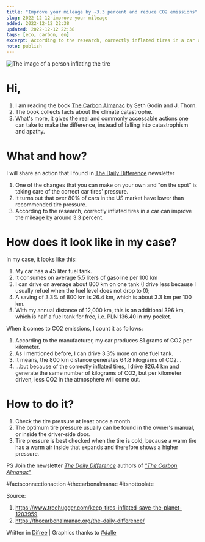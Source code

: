```yaml
---
title: "Improve your mileage by ~3.3 percent and reduce CO2 emissions"
slug: 2022-12-12-improve-your-mileage
added: 2022-12-12 22:38
updated: 2022-12-12 22:38
tags: [eco, carbon, en]
excerpt: According to the research, correctly inflated tires in a car can improve the mileage by around 3.3 percent.
note: publish
---
```

![The image of a person inflating the tire](/images/2022-12-12.png)

# Hi,
1. I am reading the book [The Carbon Almanac](https://thecarbonalmanac.org) by Seth Godin and J. Thorn.
2. The book collects facts about the climate catastrophe.
3. What's more, it gives the real and commonly accessable actions one can take to make the difference, instead of falling into catastrophism and apathy.

# What and how?
I will share an action that I found in [The Daily Difference](https://thecarbonalmanac.org/the-daily-difference/) newsletter 
1. One of the changes that you can make on your own and "on the spot" is taking care of the correct car tires' pressure.
2. It turns out that over 80% of cars in the US market have lower than recommended tire pressure.
3. According to the research, correctly inflated tires in a car can improve the mileage by around 3.3 percent.

# How does it look like in my case?
In my case, it looks like this:

1. My car has a 45 liter fuel tank.
2. It consumes on average 5.5 liters of gasoline per 100 km
3. I can drive on average about 800 km on one tank (I drive less because I usually refuel when the fuel level does not drop to 0);
4. A saving of 3.3% of 800 km is 26.4 km, which is about 3.3 km per 100 km.
5. With my annual distance of 12,000 km, this is an additional 396 km, which is half a fuel tank for free, i.e. PLN 136.40 in my pocket.

When it comes to CO2 emissions, I count it as follows:

1. According to the manufacturer, my car produces 81 grams of CO2 per kilometer.
2. As I mentioned before, I can drive 3.3% more on one fuel tank.
3. It means, the 800 km distance generates 64.8 kilograms of CO2...
4. ...but because of the correctly inflated tires, I drive 826.4 km and generate the same number of kilograms of CO2, but per kilometer driven, less CO2 in the atmosphere will come out.

# How to do it?
1. Check the tire pressure at least once a month.
2. The optimum tire pressure usually can be found in the owner's manual, or inside the driver-side door.
3. Tire pressure is best checked when the tire is cold, because a warm tire has a warm air inside that expands and therefore shows a higher pressure.

PS Join the newsletter *[The Daily Difference]([https://thecarbonalmanac.org/the-daily-difference/](https://thecarbonalmanac.org/the-daily-difference/))* authors of *["The Carbon Almanac"]([https://thecarbonalmanac.org](https://thecarbonalmanac.org/))*

\#factsconnectionaction #thecarbonalmanac #itsnottoolate

Source:
1. https://www.treehugger.com/keep-tires-inflated-save-the-planet-1203959
2. https://thecarbonalmanac.org/the-daily-difference/

Written in [Difree](https://www.getdifree.com/) | Graphics thanks to [#dalle](https://labs.openai.com/s/fL1WHd0P6umfN1adVXIYjAcp)
